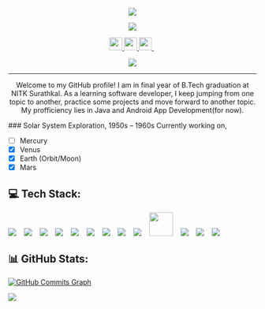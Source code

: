 <!-- HEADER -->
<p align="center">
    <img src="https://readme-typing-svg.demolab.com?font=Roboto+Mono&weight=500&size=28&duration=3000&pause=1000000&color=0789F7&center=true&vCenter=true&random=false&width=1000&height=32&lines=Hello+there%2C+My+name+is+Jeel!">
</p>
<p align="center">
    <img src="https://readme-typing-svg.demolab.com?font=Roboto+Mono&weight=400&size=20&duration=10&pause=500&color=ffffff&center=true&vCenter=true&random=false&width=1000&height=32&lines=Learn%2C;Develop%2C;Repeat.">
</p>

<!-- SOCIALS -->
<p align="center">
    <a href="https://www.linkedin.com/in/itsjeel01">
        <img src="https://img.shields.io/badge/linkedin-%232D60BA.svg?&style=for-the-badge&logo=linkedin&logoColor=white" height=26>
    </a> 
    <a href="https://www.instagram.com/itsjeel01">
        <img src="https://img.shields.io/badge/instagram-%23D1496A.svg?&style=for-the-badge&logo=instagram&logoColor=white" height=26>
    </a> 
    <a href="https://twitter.com/alph_a07">
        <img src="https://img.shields.io/badge/twitter-%234E9BEB.svg?&style=for-the-badge&logo=twitter&logoColor=white" height=26>
    </a> 
</p>

<!-- VISIT COUNTER -->
<p align="center">
    <img src="https://profile-counter.glitch.me/alph-a07/count.svg">
</p>

<hr>

<!-- ABOUT ME -->
<p align="center">
    Welcome to my GitHub profile! I am in final year of B.Tech graduation at NITK Surathkal. As a learning software developer, I keep jumping from one topic to another, practice some projects and move forward to another topic. My profficiency lies in Java and Android App Development(for now).
</p>
### Solar System Exploration, 1950s – 1960s
<!-- <p align="center"> -->
    Currently working on,

- [ ] Mercury
- [x] Venus
- [x] Earth (Orbit/Moon)
- [x] Mars
<!-- </p> -->

## 💻 Tech Stack:
<img src="https://img.icons8.com/color/48/000000/android-os.png"/> &nbsp;&nbsp; 
<img src="https://img.icons8.com/color/48/000000/kotlin.png"/> &nbsp;&nbsp; 
<img src="https://img.icons8.com/color/48/000000/java-coffee-cup-logo.png"/> &nbsp;&nbsp; 
<img src="https://img.icons8.com/color/48/000000/xml.png"/> &nbsp;&nbsp; 
<img src="https://img.icons8.com/color/48/000000/canva.png"/> &nbsp;&nbsp; 
<img src="https://img.icons8.com/color/48/000000/figma.png"/> &nbsp;&nbsp; 
<img src="https://img.icons8.com/color/48/000000/spring-logo.png"/> &nbsp;&nbsp; 
<img src="https://img.icons8.com/color/48/000000/mysql.png"/> &nbsp;&nbsp; 
<img src="https://img.icons8.com/color/48/000000/firebase.png"/> &nbsp;&nbsp; 
<img src="https://icon-library.com/images/hibernate-icon/hibernate-icon-0.jpg" height=48 /> &nbsp;&nbsp; 
<img src="https://img.icons8.com/color/48/000000/adobe-lightroom.png"/> &nbsp;&nbsp; 
<img src="https://img.icons8.com/color/48/000000/git.png"/> &nbsp;&nbsp; 
<img src="https://img.icons8.com/color/48/000000/html-5--v1.png"/>

## 📊 GitHub Stats:

<a href="http://www.github.com/alph-a07"><img src="https://github-readme-activity-graph.vercel.app/graph?username=alph-a07&theme=github-compact" alt="GitHub Commits Graph" /></a>

<img src="https://github-readme-stats.vercel.app/api/top-langs/?username=alph-a07&theme=chartreuse-dark&hide_border=true&include_all_commits=true&count_private=true&layout=donut">



